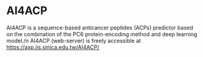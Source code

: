 # AI4ACP
AI4ACP is a sequence-based anticancer peptides (ACPs) predictor based on the combination of the PC6 protein-encoding method and deep learning model./n
AI4ACP (web-server) is freely accessible at https://axp.iis.sinica.edu.tw/AI4ACP/


